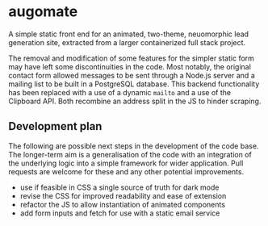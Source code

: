 # augomate

A simple static front end for an animated, two-theme, neuomorphic lead generation site, extracted from a larger containerized full stack project.

The removal and modification of some features for the simpler static form may have left some discontinuities in the code. Most notably, the original contact form allowed messages to be sent through a Node.js server and a mailing list to be built in a PostgreSQL database. This backend functionality has been replaced with a use of a dynamic `mailto` and a use of the Clipboard API. Both recombine an address split in the JS to hinder scraping.

## Development plan

The following are possible next steps in the development of the code base. The longer-term aim is a generalisation of the code with an integration of the underlying logic into a simple framework for wider application. Pull requests are welcome for these and any other potential improvements.

- use if feasible in CSS a single source of truth for dark mode
- revise the CSS for improved readability and ease of extension
- refactor the JS to allow instantiation of animated components
- add form inputs and fetch for use with a static email service
